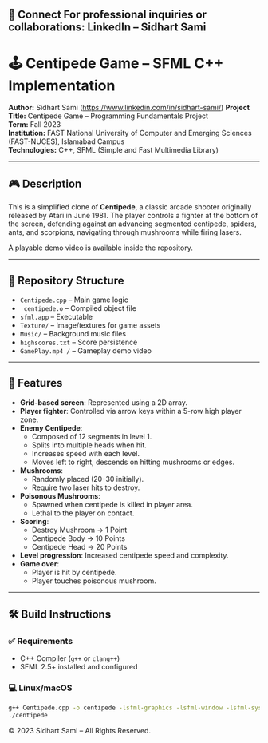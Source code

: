 🔗 Connect
For professional inquiries or collaborations:
LinkedIn – Sidhart Sami
---
# 🕹️ Centipede Game – SFML C++ Implementation

**Author:** Sidhart Sami (https://www.linkedin.com/in/sidhart-sami/)
**Project Title:** Centipede Game – Programming Fundamentals Project  
**Term:** Fall 2023  
**Institution:** FAST National University of Computer and Emerging Sciences (FAST-NUCES), Islamabad Campus  
**Technologies:** C++, SFML (Simple and Fast Multimedia Library)

---

## 🎮 Description

This is a simplified clone of **Centipede**, a classic arcade shooter originally released by Atari in June 1981. The player controls a fighter at the bottom of the screen, defending against an advancing segmented centipede, spiders, ants, and scorpions, navigating through mushrooms while firing lasers.

A playable demo video is available inside the repository.

---

## 📁 Repository Structure
- `Centipede.cpp` – Main game logic
- ` centipede.o` – Compiled object file
- `sfml.app` – Executable
- `Texture/` – Image/textures for game assets
- `Music/` – Background music files
- `highscores.txt` – Score persistence
- `GamePlay.mp4 /` – Gameplay demo video
---
## 🧩 Features

- **Grid-based screen**: Represented using a 2D array.
- **Player fighter**: Controlled via arrow keys within a 5-row high player zone.
- **Enemy Centipede**:
  - Composed of 12 segments in level 1.
  - Splits into multiple heads when hit.
  - Increases speed with each level.
  - Moves left to right, descends on hitting mushrooms or edges.
- **Mushrooms**:
  - Randomly placed (20–30 initially).
  - Require two laser hits to destroy.
- **Poisonous Mushrooms**:
  - Spawned when centipede is killed in player area.
  - Lethal to the player on contact.
- **Scoring**:
  - Destroy Mushroom → 1 Point
  - Centipede Body → 10 Points
  - Centipede Head → 20 Points
- **Level progression**: Increased centipede speed and complexity.
- **Game over**:
  - Player is hit by centipede.
  - Player touches poisonous mushroom.

---

## 🛠️ Build Instructions

### ✅ Requirements
- C++ Compiler (`g++` or `clang++`)
- SFML 2.5+ installed and configured

### 💻 Linux/macOS
```bash
g++ Centipede.cpp -o centipede -lsfml-graphics -lsfml-window -lsfml-system -lsfml-audio
./centipede
```

© 2023 Sidhart Sami – All Rights Reserved.



